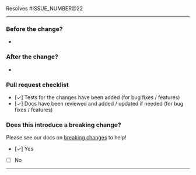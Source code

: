 <!-- Please refer to our contributing docs for any questions on submitting a pull request -->
<!-- Issues are required for both bug fixes and features. -->
Resolves #ISSUE_NUMBER@22

----

### Before the change?
<!-- Please describe the current behavior that you are modifying. -->

* 

### After the change?
<!-- Please describe the behavior or changes that are being added by this PR. -->

* 

### Pull request checklist
- [✓] Tests for the changes have been added (for bug fixes / features)
- [✓] Docs have been reviewed and added / updated if needed (for bug fixes / features)

### Does this introduce a breaking change?
<!-- If this introduces a breaking change make sure to note it here any what the impact might be -->

Please see our docs on [breaking changes](https://github.com/octokit/.github/blob/master/community/breaking_changes.md) to help!

- [✓] Yes
- [ ] No

----

